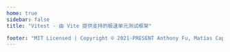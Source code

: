 ```yaml
---
home: true
sidebar: false
title: "Vitest - 由 Vite 提供支持的极速单元测试框架"

footer: "MIT Licensed | Copyright © 2021-PRESENT Anthony Fu, Matías Capeletto and Vitest contributors"
---
```


<Home />
